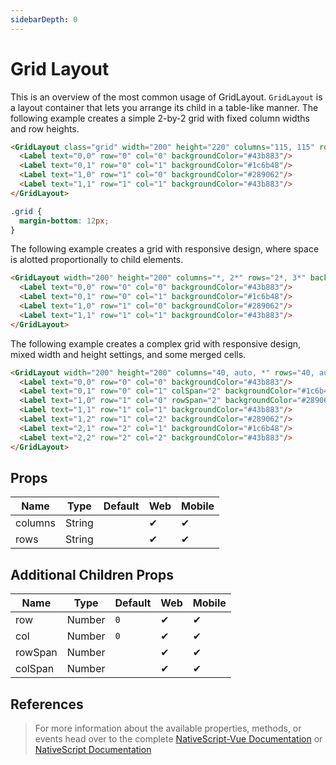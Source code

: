 ```yaml
---
sidebarDepth: 0
---
```


# Grid Layout

This is an overview of the most common usage of GridLayout.
`GridLayout` is a layout container that lets you arrange its child in a table-like manner.
The following example creates a simple 2-by-2 grid with fixed column widths and row heights.

<DocExampleBox codeBox="https://codesandbox.io/s/l9083jq48q">

```html
<GridLayout class="grid" width="200" height="220" columns="115, 115" rows="115, 115">
  <Label text="0,0" row="0" col="0" backgroundColor="#43b883"/>
  <Label text="0,1" row="0" col="1" backgroundColor="#1c6b48"/>
  <Label text="1,0" row="1" col="0" backgroundColor="#289062"/>
  <Label text="1,1" row="1" col="1" backgroundColor="#43b883"/>
</GridLayout>
```

```scss
.grid {
  margin-bottom: 12px;
}
```

<GridLayoutDoc />
</DocExampleBox>

The following example creates a grid with responsive design, where space is alotted proportionally to child elements.

<DocExampleBox codeBox="https://codesandbox.io/s/l9083jq48q">

```html
<GridLayout width="200" height="200" columns="*, 2*" rows="2*, 3*" backgroundColor="#3c495e">
  <Label text="0,0" row="0" col="0" backgroundColor="#43b883"/>
  <Label text="0,1" row="0" col="1" backgroundColor="#1c6b48"/>
  <Label text="1,0" row="1" col="0" backgroundColor="#289062"/>
  <Label text="1,1" row="1" col="1" backgroundColor="#43b883"/>
</GridLayout>
```

<GridLayoutResponsiveDoc />
</DocExampleBox>

The following example creates a complex grid with responsive design, mixed width and height settings, and some merged cells.

<DocExampleBox codeBox="https://codesandbox.io/s/l9083jq48q">

```html
<GridLayout width="200" height="200" columns="40, auto, *" rows="40, auto, *" backgroundColor="#3c495e">
  <Label text="0,0" row="0" col="0" backgroundColor="#43b883"/>
  <Label text="0,1" row="0" col="1" colSpan="2" backgroundColor="#1c6b48"/>
  <Label text="1,0" row="1" col="0" rowSpan="2" backgroundColor="#289062"/>
  <Label text="1,1" row="1" col="1" backgroundColor="#43b883"/>
  <Label text="1,2" row="1" col="2" backgroundColor="#289062"/>
  <Label text="2,1" row="2" col="1" backgroundColor="#1c6b48"/>
  <Label text="2,2" row="2" col="2" backgroundColor="#43b883"/>
</GridLayout>
```

<GridLayoutComplexGridDoc />
</DocExampleBox>

## Props

| Name    | Type   | Default | Web | Mobile |
| ------- | ------ | ------- | --- | ------ |
| columns | String |         | ✔   | ✔      |
| rows    | String |         | ✔   | ✔      |

## Additional Children Props

| Name    | Type   | Default | Web | Mobile |
| ------- | ------ | ------- | --- | ------ |
| row     | Number | `0`     | ✔   | ✔      |
| col     | Number | `0`     | ✔   | ✔      |
| rowSpan | Number |         | ✔   | ✔      |
| colSpan | Number |         | ✔   | ✔      |

## References

> For more information about the available properties, methods, or events head over to the complete [NativeScript-Vue Documentation](https://nativescript-vue.org/en/docs/elements/layouts/grid-layout/)
> or [NativeScript Documentation](https://docs.nativescript.org/api-reference/modules/_ui_layouts_grid_layout_)
